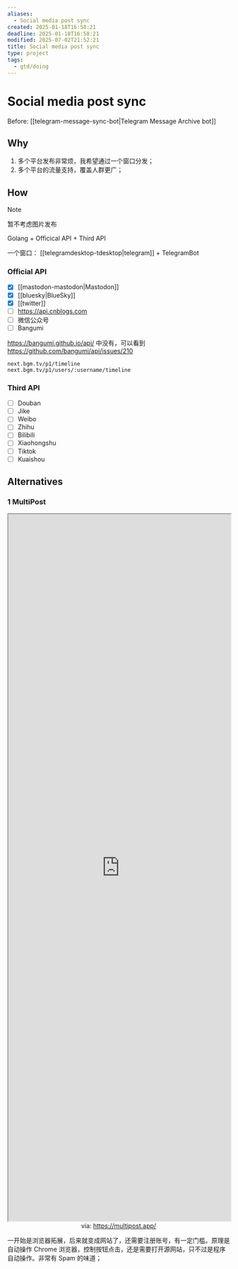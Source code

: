 ```yaml
---
aliases:
  - Social media post sync
created: 2025-01-18T16:58:21
deadline: 2025-01-18T16:58:21
modified: 2025-07-02T21:52:21
title: Social media post sync
type: project
tags:
  - gtd/doing
---
```


# Social media post sync

Before: [[telegram-message-sync-bot|Telegram Message Archive bot]]

## Why

1. 多个平台发布非常烦，我希望通过一个窗口分发；
2. 多个平台的流量支持，覆盖人群更广；

## How

> [!NOTE]
> 暂不考虑图片发布

Golang + Officical API + Third API

一个窗口： [[telegramdesktop-tdesktop|telegram]] + TelegramBot

### Official API

- [x] [[mastodon-mastodon|Mastodon]]
- [x] [[bluesky|BlueSky]]
- [x] [[twitter]]
- [ ] https://api.cnblogs.com
- [ ] 微信公众号
- [ ] Bangumi

https://bangumi.github.io/api/ 中没有，可以看到 https://github.com/bangumi/api/issues/210

```shell
next.bgm.tv/p1/timeline
next.bgm.tv/p1/users/:username/timeline
```

### Third API

- [ ] Douban
- [ ] Jike
- [ ] Weibo
- [ ] Zhihu
- [ ] Bilibili
- [ ] Xiaohongshu
- [ ] Tiktok
- [ ] Kuaishou

## Alternatives

### 1 MultiPost

<iframe src='https://multipost.app/' style='height:40vh;width:100%' class='iframe-radius' allow='fullscreen'></iframe>
<center>via: <a href='https://multipost.app/' target='_blank' class='external-link'>https://multipost.app/</a></center>

一开始是浏览器拓展，后来就变成网站了，还需要注册账号，有一定门槛。原理是自动操作 Chrome 浏览器，控制按钮点击，还是需要打开源网站，只不过是程序自动操作。非常有 Spam 的味道；
